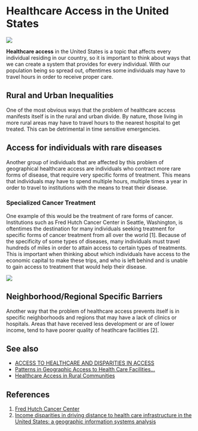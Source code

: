 # Healthcare Access in the United States
![](https://webexpressguide.com/wp-content/uploads/2024/05/what-can-you-do-with-a-master-of-business-administration-in-healthcare.jpeg)

**Healthcare access** in the United States is a topic that affects every individual residing in our country, so it is important to think about ways that we can create a system that provides for every individual. With our population being so spread out, oftentimes some individuals may have to travel hours in order to receive proper care.

## Rural and Urban Inequalities
One of the most obvious ways that the problem of healthcare access manifests itself is in the rural and urban divide. By nature, those living in more rural areas may have to travel hours to the nearest hospital to get treated. This can be detrimental in time sensitive emergencies.

## Access for individuals with rare diseases
Another group of individuals that are affected by this problem of geographical healthcare access are individuals who contract more rare forms of disease, that require very specific forms of treatment. This means that individuals may have to spend multiple hours, multiple times a year in order to travel to institutions with the means to treat their disease.

### Specialized Cancer Treatment
One example of this would be the treatment of rare forms of cancer. Institutions such as Fred Hutch Cancer Center in Seattle, Washington, is oftentimes the destination for many individuals seeking treatment for specific forms of cancer treatment from all over the world [1]. Because of the specificity of some types of diseases, many individuals must travel hundreds of miles in order to attain access to certain types of treatments. This is important when thinking about which individuals have access to the economic capital to make these trips, and who is left behind and is unable to gain access to treatment that would help their disease.

![](https://cdn.geekwire.com/wp-content/uploads/2025/09/Fred-Hutch-campus-Fall-2023-2.jpg)


## Neighborhood/Regional Specific Barriers
Another way that the problem of healthcare access prevents itself is in specific neighborhoods and regions that may have a lack of clinics or hospitals. Areas that have received less development or are of lower income, tend to have poorer quality of heatlhcare facilities [2].

## See also
- [ACCESS TO HEALTHCARE AND DISPARITIES IN ACCESS](https://www.ncbi.nlm.nih.gov/books/NBK578537/)
- [Patterns in Geographic Access to Health Care Facilities...](https://pmc.ncbi.nlm.nih.gov/articles/PMC7229525/)
- [Healthcare Access in Rural Communities
](https://www.ruralhealthinfo.org/topics/healthcare-access)

## References
1. [Fred Hutch Cancer Center](https://www.fredhutch.org/en/patient-care/patient-services/international-patients.html)
2. [Income disparities in driving distance to health care infrastructure in the United States: a geographic information systems analysis](https://pmc.ncbi.nlm.nih.gov/articles/PMC9235217/#Sec6)
